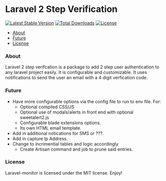 # Laravel 2 Step Verification

[![Latest Stable Version](https://poser.pugx.org/jeremykenedy/laravel2step/v/stable)](https://packagist.org/packages/jeremykenedy/laravel2step)
[![Total Downloads](https://poser.pugx.org/jeremykenedy/laravel2step/downloads)](https://packagist.org/packages/jeremykenedy/laravel2step)
[![License](https://poser.pugx.org/jeremykenedy/laravel2step/license)](https://packagist.org/packages/jeremykenedy/laravel2step)

- [About](#about)
- [Future](#future)
- [License](#license)

### About
Laravel 2 step verifcation is a package to add 2 step user authentication to any laravel project easily. It is configurable and customizable. It uses notifications to send the user an email with a 4 digit verfication code.

### Future
* Have more configurable options via the config file to run to env file. For:
    * Optional compiled CSS/JS
    * Optional use of modals/alerts in front end with optional sweetalert2.js
    * Configurable blade extensions options.
    * Its own HTML email template.
* Add in additional notications for SMS or ???.
* Add in capture Ip Address.
* Change to incrimential tables and logic accordingly
    * Create Artisan command and job to prune said entries.

### License
Laravel-monitor is licensed under the MIT license. Enjoy!

